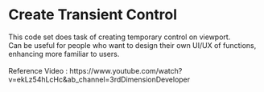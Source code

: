 <H1>Create Transient Control</H1>
This code set does task of creating temporary control on viewport.<br/>
Can be useful for people who want to design their own UI/UX of functions, enhancing more familiar to users.<br/><br/>
Reference Video : https://www.youtube.com/watch?v=ekLz54hLcHc&ab_channel=3rdDimensionDeveloper
